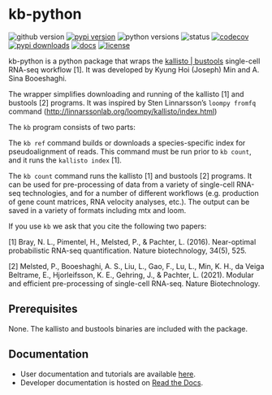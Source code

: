 # kb-python
![github version](https://img.shields.io/badge/Version-0.25.1-informational)
[![pypi version](https://img.shields.io/pypi/v/kb-python)](https://pypi.org/project/kb-python/0.25.1/)
![python versions](https://img.shields.io/pypi/pyversions/kb_python)
![status](https://github.com/pachterlab/kb_python/workflows/CI/badge.svg)
[![codecov](https://codecov.io/gh/pachterlab/kb_python/branch/master/graph/badge.svg)](https://codecov.io/gh/pachterlab/kb_python)
[![pypi downloads](https://img.shields.io/pypi/dm/kb-python)](https://pypi.org/project/kb-python/)
[![docs](https://readthedocs.org/projects/kb-python/badge/?version=latest)](https://kb-python.readthedocs.io/en/latest/?badge=latest)
[![license](https://img.shields.io/pypi/l/kb-python)](LICENSE)

kb-python is a python package that wraps the [kallisto | bustools](https://www.kallistobus.tools) single-cell RNA-seq workflow [1]. It was developed by Kyung Hoi (Joseph) Min and A. Sina Booeshaghi.

The wrapper simplifies downloading and running of the kallisto
[1] and bustools [2] programs. It was inspired by Sten Linnarsson’s `loompy
fromfq` command (http://linnarssonlab.org/loompy/kallisto/index.html)

The `kb` program consists of two parts:

The `kb ref` command builds or downloads a species-specific index for
pseudoalignment of reads. This command must be run prior to `kb count`, and it
runs the `kallisto index` [1].

The `kb count` command runs the kallisto [1] and bustools [2] programs. It can
be used for pre-processing of data from a variety of single-cell RNA-seq
technologies, and for a number of different workflows (e.g. production of gene
count matrices, RNA velocity analyses, etc.). The output can be saved in a
variety of formats including mtx and loom.

If you use `kb` we ask that you cite the following two papers:

[1] Bray, N. L., Pimentel, H., Melsted, P., & Pachter, L. (2016). Near-optimal
probabilistic RNA-seq quantification. Nature biotechnology, 34(5), 525.

[2] Melsted, P., Booeshaghi, A. S., Liu, L., Gao, F., Lu, L., Min, K. H., da Veiga Beltrame, E., Hjorleifsson, K. E., Gehring, J., & Pachter, L. (2021). Modular and efficient pre-processing of single-cell RNA-seq. Nature Biotechnology.

## Prerequisites
None. The kallisto and bustools binaries are included with the package.

## Documentation
- User documentation and tutorials are available [here](https://www.kallistobus.tools).
- Developer documentation is hosted on [Read the Docs](https://kb-python.readthedocs.io/en/latest/).
